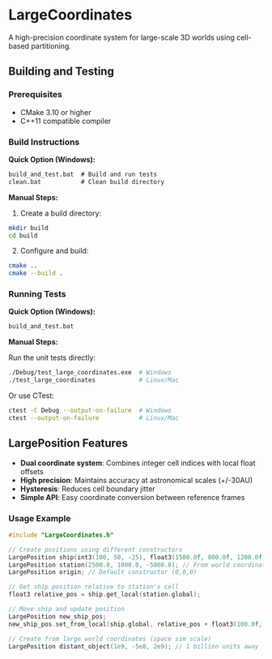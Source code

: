 # LargeCoordinates

A high-precision coordinate system for large-scale 3D worlds using cell-based partitioning.

## Building and Testing

### Prerequisites
- CMake 3.10 or higher
- C++11 compatible compiler

### Build Instructions

**Quick Option (Windows):**
```cmd
build_and_test.bat  # Build and run tests
clean.bat           # Clean build directory
```

**Manual Steps:**

1. Create a build directory:
```bash
mkdir build
cd build
```

2. Configure and build:
```bash
cmake ..
cmake --build .
```

### Running Tests

**Quick Option (Windows):**
```cmd
build_and_test.bat
```

**Manual Steps:**

Run the unit tests directly:
```bash
./Debug/test_large_coordinates.exe  # Windows
./test_large_coordinates            # Linux/Mac
```

Or use CTest:
```bash
ctest -C Debug --output-on-failure  # Windows
ctest --output-on-failure           # Linux/Mac
```

## LargePosition Features

- **Dual coordinate system**: Combines integer cell indices with local float offsets
- **High precision**: Maintains accuracy at astronomical scales (+/-30AU)
- **Hysteresis**: Reduces cell boundary jitter
- **Simple API**: Easy coordinate conversion between reference frames

### Usage Example

```cpp
#include "LargeCoordinates.h"

// Create positions using different constructors
LargePosition ship(int3(100, 50, -25), float3(1500.0f, 800.0f, 1200.0f)); // From global/local
LargePosition station(2500.0, 1000.0, -5000.0); // From world coordinates (double precision)
LargePosition origin; // Default constructor (0,0,0)

// Get ship position relative to station's cell
float3 relative_pos = ship.get_local(station.global);

// Move ship and update position
LargePosition new_ship_pos;
new_ship_pos.set_from_local(ship.global, relative_pos + float3(100.0f, 0.0f, 0.0f));

// Create from large world coordinates (space sim scale)
LargePosition distant_object(1e9, -5e8, 2e9); // 1 billion units away
``` 